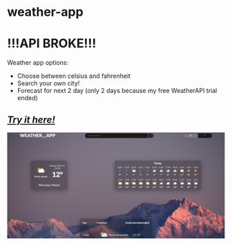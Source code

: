 # weather-app
# !!!API BROKE!!!
Weather app options:
- Choose between celsius and fahrenheit
- Search your own city!
- Forecast for next 2 day (only 2 days because my free WeatherAPI trial ended)

## ***[Try it here!](https://viraldl.github.io/weather-app/)***

![Preview image](preview.jpg)

